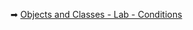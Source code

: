 ➡ [Objects and Classes - Lab - Conditions](https://judge.softuni.org/Contests/Practice/DownloadResource/40502)
